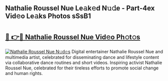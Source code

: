 ## Nathalie Roussel Nue Le𝚊k𝚎d N𝚞𝚍e - Part-4ex Vid𝚎o Le𝚊ks Photos sSsB1

# <h2><a href="http://fb5tf0d.evod.top/?m=Nathalie+Roussel+Nue">🔗 👉🔴 Nathalie Roussel Nue Vid𝚎o Ph𝚘t𝚘s</a></h2>

[![Nathalie Roussel Nue N𝚞d𝚎s](https://i.imgur.com/8V9OHl7.gif)](http://fb5tf0d.evod.top/?m=Nathalie+Roussel+Nue)
Digital entertainer Nathalie Roussel Nue and multimedia artist, celebrated for disseminating dance and lifestyle content via collaborative dance routines and short videos. Inspiring activist Nathalie Roussel Nue, celebrated for their tireless efforts to promote social change and human rights. 
